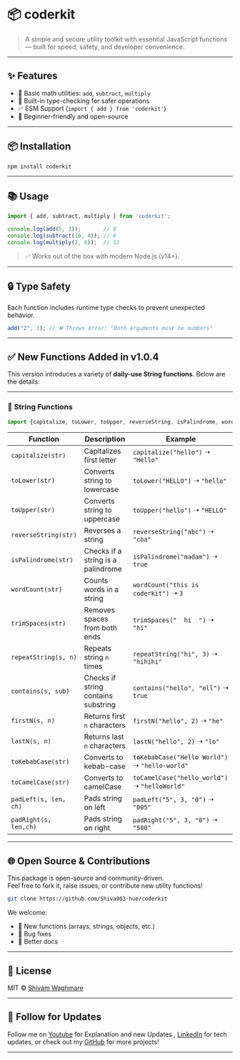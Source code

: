 
# 📦 coderkit

> A simple and secure utility toolkit with essential JavaScript functions — built for speed, safety, and developer convenience.

---

## ✨ Features

- 🧮 Basic math utilities: `add`, `subtract`, `multiply`
- 🔐 Built-in type-checking for safer operations
- ✅ ESM Support (`import { add } from 'coderkit'`)
- 🧠 Beginner-friendly and open-source

---

## 📦 Installation

```bash
npm install coderkit
```

---

## 📚 Usage

```js
import { add, subtract, multiply } from 'coderkit';

console.log(add(5, 3));       // 8
console.log(subtract(10, 4)); // 6
console.log(multiply(2, 6));  // 12
```

> ✅ Works out of the box with modern Node.js (v14+).

---

## 🔒 Type Safety

Each function includes runtime type checks to prevent unexpected behavior.

```js
add("2", 3); // ❌ Throws error: "Both arguments must be numbers"
```

---

## ✅ New Functions Added in v1.0.4

This version introduces a variety of **daily-use String functions**. Below are the details:

---

### 📂 String Functions

```js
import {capitalize, toLower, toUpper, reverseString, isPalindrome, wordCount, trimSpaces, repeatString, contains, firstN, lastN, toKebabCase, toCamelCase, padLeft, padRight} from 'coderkit/object';
```
| Function              | Description                                | Example                                           |
|-----------------------|--------------------------------------------|---------------------------------------------------|
| `capitalize(str)`     | Capitalizes first letter                   | `capitalize("hello")` ➝ `"Hello"`                 |
| `toLower(str)`        | Converts string to lowercase               | `toLower("HELLO")` ➝ `"hello"`                   |
| `toUpper(str)`        | Converts string to uppercase               | `toUpper("hello")` ➝ `"HELLO"`                   |
| `reverseString(str)`  | Reverses a string                          | `reverseString("abc")` ➝ `"cba"`                 |
| `isPalindrome(str)`   | Checks if a string is a palindrome         | `isPalindrome("madam")` ➝ `true`                 |
| `wordCount(str)`      | Counts words in a string                   | `wordCount("this is coderkit")` ➝ `3`            |
| `trimSpaces(str)`     | Removes spaces from both ends              | `trimSpaces("  hi  ")` ➝ `"hi"`                  |
| `repeatString(s, n)`  | Repeats string `n` times                   | `repeatString("hi", 3)` ➝ `"hihihi"`             |
| `contains(s, sub)`    | Checks if string contains substring        | `contains("hello", "ell")` ➝ `true`              |
| `firstN(s, n)`        | Returns first `n` characters               | `firstN("hello", 2)` ➝ `"he"`                    |
| `lastN(s, n)`         | Returns last `n` characters                | `lastN("hello", 2)` ➝ `"lo"`                     |
| `toKebabCase(str)`    | Converts to kebab-case                     | `toKebabCase("Hello World")` ➝ `"hello-world"`   |
| `toCamelCase(str)`    | Converts to camelCase                      | `toCamelCase("hello_world")` ➝ `"helloWorld"`    |
| `padLeft(s, len, ch)` | Pads string on left                        | `padLeft("5", 3, "0")` ➝ `"005"`                 |
| `padRight(s, len,ch)` | Pads string on right                       | `padRight("5", 3, "0")` ➝ `"500"`                |

---
## 🌐 Open Source & Contributions

This package is open-source and community-driven.  
Feel free to fork it, raise issues, or contribute new utility functions!

```bash
git clone https://github.com/Shiva903-hue/coderkit
```

We welcome:
- 🚀 New functions (arrays, strings, objects, etc.)
- 🐛 Bug fixes
- 📖 Better docs

---

## 📄 License

MIT © [Shivam Waghmare](https://github.com/Shiva903-hue)

---

## 🔗 Follow for Updates

Follow me on [Youtube](https://www.youtube.com/@CodeAstraX) for Explanation and new Updates , [LinkedIn](https://www.linkedin.com/in/shivam-waghmare/) for tech updates, or check out my [GitHub](https://github.com/Shiva903-hue) for more projects!

---
